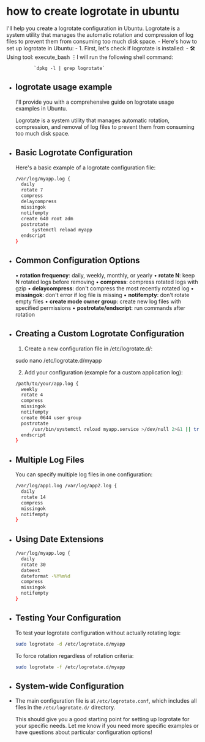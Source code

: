 # how to create logrotate in ubuntu
I'll help you create a logrotate configuration in Ubuntu. Logrotate is a system utility that
manages the automatic rotation and compression of log files to prevent them from consuming too much
disk space.
	- Here's how to set up logrotate in Ubuntu:
	- 1. First, let's check if logrotate is installed:
		- 🛠️  Using tool: execute_bash
		  ⋮I will run the following shell command:
		    
		      `dpkg -l | grep logrotate`
- ## logrotate usage example
  
  I'll provide you with a comprehensive guide on logrotate usage examples in Ubuntu.
  
  Logrotate is a system utility that manages automatic rotation, compression, and removal of log
  files to prevent them from consuming too much disk space.
- ## Basic Logrotate Configuration
  
  Here's a basic example of a logrotate configuration file:
  
  ```bash
  /var/log/myapp.log {
    daily
    rotate 7
    compress
    delaycompress
    missingok
    notifempty
    create 640 root adm
    postrotate
        systemctl reload myapp
    endscript
  }
  ```
- ## Common Configuration Options
  
  • **rotation frequency**: daily, weekly, monthly, or yearly
  • **rotate N**: keep N rotated logs before removing
  • **compress**: compress rotated logs with gzip
  • **delaycompress**: don't compress the most recently rotated log
  • **missingok**: don't error if log file is missing
  • **notifempty**: don't rotate empty files
  • **create mode owner group**: create new log files with specified permissions
  • **postrotate/endscript**: run commands after rotation
- ## Creating a Custom Logrotate Configuration
  
  1. Create a new configuration file in /etc/logrotate.d/:
  
  sudo nano /etc/logrotate.d/myapp
  
  
  2. Add your configuration (example for a custom application log):
  
  ```bash
  /path/to/your/app.log {
    weekly
    rotate 4
    compress
    missingok
    notifempty
    create 0644 user group
    postrotate
        /usr/bin/systemctl reload myapp.service >/dev/null 2>&1 || true
    endscript
  }
  ```
- ## Multiple Log Files
  
  You can specify multiple log files in one configuration:
  
  ```bash
  /var/log/app1.log /var/log/app2.log {
    daily
    rotate 14
    compress
    missingok
    notifempty
  }
  ```
- ## Using Date Extensions
  
  ```bash
  /var/log/myapp.log {
    daily
    rotate 30
    dateext
    dateformat -%Y%m%d
    compress
    missingok
    notifempty
  }
  ```
- ## Testing Your Configuration
  
  To test your logrotate configuration without actually rotating logs:
  
  ```bash
  sudo logrotate -d /etc/logrotate.d/myapp
  ```
  
  
  To force rotation regardless of rotation criteria:
  
  ```bash
  sudo logrotate -f /etc/logrotate.d/myapp
  ```
- ## System-wide Configuration
- The main configuration file is at `/etc/logrotate.conf`, which includes all files in the
  `/etc/logrotate.d/` directory.
  
  This should give you a good starting point for setting up logrotate for your specific needs. Let me
  know if you need more specific examples or have questions about particular configuration options!